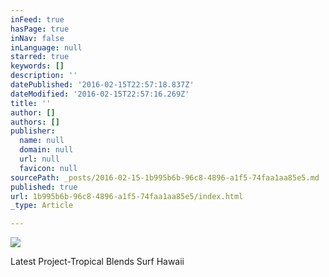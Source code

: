 ```yaml
---
inFeed: true
hasPage: true
inNav: false
inLanguage: null
starred: true
keywords: []
description: ''
datePublished: '2016-02-15T22:57:18.837Z'
dateModified: '2016-02-15T22:57:16.269Z'
title: ''
author: []
authors: []
publisher:
  name: null
  domain: null
  url: null
  favicon: null
sourcePath: _posts/2016-02-15-1b995b6b-96c8-4896-a1f5-74faa1aa85e5.md
published: true
url: 1b995b6b-96c8-4896-a1f5-74faa1aa85e5/index.html
_type: Article

---
```

![](https://the-grid-user-content.s3-us-west-2.amazonaws.com/3b1931da-3db9-42b4-8c6c-667c17365dda.jpg)

Latest Project-Tropical Blends Surf Hawaii